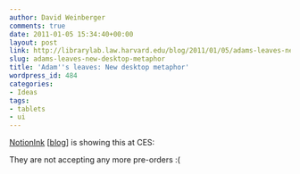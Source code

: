 ```yaml
---
author: David Weinberger
comments: true
date: 2011-01-05 15:34:40+00:00
layout: post
link: http://librarylab.law.harvard.edu/blog/2011/01/05/adams-leaves-new-desktop-metaphor/
slug: adams-leaves-new-desktop-metaphor
title: 'Adam''s leaves: New desktop metaphor'
wordpress_id: 484
categories:
- Ideas
tags:
- tablets
- ui
---
```


[NotionInk](http://www.notionink.com) [[blog](http://notionink.wordpress.com/)] is showing this at CES:



They are not accepting any more pre-orders :(
